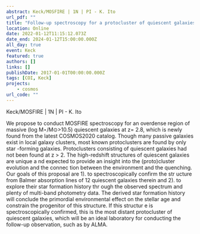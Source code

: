```yaml
---
abstract: Keck/MOSFIRE | 1N | PI - K. Ito
url_pdf: ""
title: "Follow-up spectroscopy for a protocluster of quiescent galaxies at z = 2.8"
location: Online
date: 2022-01-12T11:15:12.073Z
date_end: 2024-01-12T15:00:00.000Z
all_day: true
event: Keck
featured: true
authors: []
links: []
publishDate: 2017-01-01T00:00:00.000Z
tags: [COI, Keck]
projects:
    - cosmos
url_code: ""
---
```

Keck/MOSFIRE | 1N | PI - K. Ito

We propose to conduct MOSFIRE spectroscopy for an overdense
region of massive (log M⋆/M⊙>10.5) quiescent galaxies at z= 2.8, which is newly found from the latest COSMOS2020 catalog. Though
many passive galaxies exist in local
galaxy clusters, most known protoclusters are found by only star
-forming galaxies. Protoclusters consisting of quiescent
galaxies had not been found at
z > 2. The high-redshift structures of quiescent galaxies are unique a
nd expected to
provide an insight into the (proto)cluster evolution and the connec
tion between the environment and the quenching. Our
goals of this proposal are 1). to spectroscopically confirm the str
ucture from Balmer absorption lines of 12 quiescent
galaxies therein and 2). to explore their star formation history thr
ough the observed spectrum and plenty of multi-band
photometry data. The derived star formation history will conclude
the primordial environmental effect on the stellar age
and constrain the progenitor of this structure. If this structur
e is spectroscopically confirmed, this is the most distant
protocluster of quiescent galaxies, which will be an ideal laboratory
for conducting the follow-up observation, such as by
ALMA.